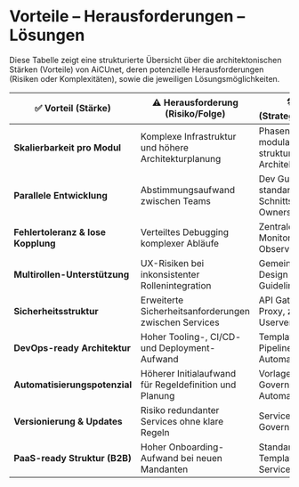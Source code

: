 
# Vorteile – Herausforderungen – Lösungen

Diese Tabelle zeigt eine strukturierte Übersicht über die architektonischen Stärken (Vorteile) von AiCUnet, deren potenzielle Herausforderungen (Risiken oder Komplexitäten), sowie die jeweiligen Lösungsmöglichkeiten.

| ✅ **Vorteil (Stärke)**            | ⚠️ **Herausforderung (Risiko/Folge)**                                | 🛠 **Lösung (Strategie/Maßnahme)**                                   |
|-----------------------------------|----------------------------------------------------------------------|----------------------------------------------------------------------|
| **Skalierbarkeit pro Modul**      | Komplexe Infrastruktur und höhere Architekturplanung                | Phasenmodell, modulare Guidelines, strukturierte Architektur-Doku   |
| **Parallele Entwicklung**         | Abstimmungsaufwand zwischen Teams                                   | Dev Guidelines, standardisierte Schnittstellen, Ownership Definition |
| **Fehlertoleranz & lose Kopplung** | Verteiltes Debugging komplexer Abläufe                             | Zentrales Logging & Monitoring, Observability Tools                 |
| **Multirollen-Unterstützung**     | UX-Risiken bei inkonsistenter Rollenintegration                     | Gemeinsames UI-Design + rollenbasierte Guidelines                   |
| **Sicherheitsstruktur**           | Erweiterte Sicherheitsanforderungen zwischen Services               | API Gateway, Auth-Proxy, zentrale Userverwaltung                    |
| **DevOps-ready Architektur**      | Hoher Tooling-, CI/CD- und Deployment-Aufwand                       | Templates, CI/CD Pipelines, DevOps Automatisierung                  |
| **Automatisierungspotenzial**     | Höherer Initialaufwand für Regeldefinition und Planung              | Vorlagen + Governance Layer für Automatisierung                     |
| **Versionierung & Updates**       | Risiko redundanter Services ohne klare Regeln                       | Service-Registry & Governance-Board                                 |
| **PaaS-ready Struktur (B2B)**     | Hoher Onboarding-Aufwand bei neuen Mandanten                        | Standardisierte Templates & Self-Service-Setup                      |

